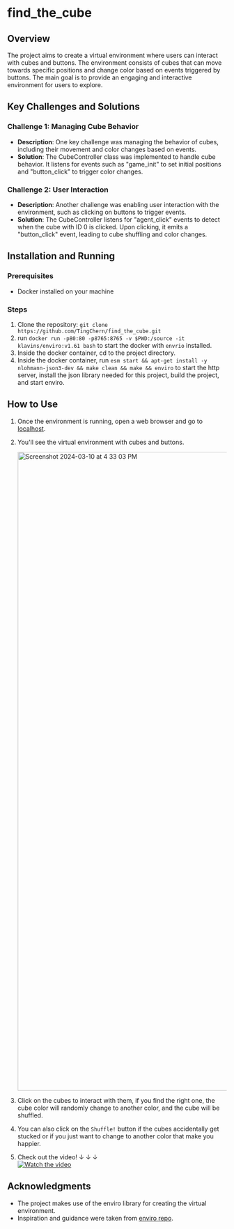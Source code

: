 # find_the_cube

## Overview

The project aims to create a virtual environment where users can interact with cubes and buttons. The environment consists of cubes that can move towards specific positions and change color based on events triggered by buttons. The main goal is to provide an engaging and interactive environment for users to explore.

## Key Challenges and Solutions

### Challenge 1: Managing Cube Behavior
- **Description**: One key challenge was managing the behavior of cubes, including their movement and color changes based on events.
- **Solution**: The CubeController class was implemented to handle cube behavior. It listens for events such as "game_init" to set initial positions and "button_click" to trigger color changes.

### Challenge 2: User Interaction
- **Description**: Another challenge was enabling user interaction with the environment, such as clicking on buttons to trigger events.
- **Solution**: The CubeController listens for "agent_click" events to detect when the cube with ID 0 is clicked. Upon clicking, it emits a "button_click" event, leading to cube shuffling and color changes.

## Installation and Running

### Prerequisites
- Docker installed on your machine

### Steps
1. Clone the repository: `git clone https://github.com/TingChern/find_the_cube.git`
2. run `docker run -p80:80 -p8765:8765 -v $PWD:/source -it klavins/enviro:v1.61 bash` to start the docker with `envrio` installed.
3. Inside the docker container, cd to the project directory.
4. Inside the docker container, run `esm start && apt-get install -y nlohmann-json3-dev && make clean && make && enviro` to start the http server, install the json library needed for this project, build the project, and start enviro.

## How to Use

1. Once the environment is running, open a web browser and go to [localhost](http://127.0.0.1/).
2. You'll see the virtual environment with cubes and buttons.

   <img width="1466" alt="Screenshot 2024-03-10 at 4 33 03 PM" src="https://github.com/TingChern/find_the_cube/assets/30149168/38e62ec3-24be-4f48-ba9e-67eaa9ca4326">

4. Click on the cubes to interact with them, if you find the right one, the cube color will randomly change to another color, and the cube will be shuffled.
5. You can also click on the  `Shuffle!` button if the cubes accidentally get stucked or if you just want to change to another color that make you happier.
6. Check out the video! ↓  ↓  ↓ </br>
[![Watch the video](https://img.youtube.com/vi/obGj_zfyUXc/default.jpg)](https://youtu.be/obGj_zfyUXc)

## Acknowledgments

- The project makes use of the enviro library for creating the virtual environment.
- Inspiration and guidance were taken from [enviro repo](https://github.com/klavinslab/enviro).
